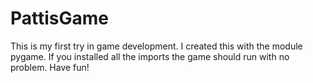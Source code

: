# PattisGame
This is my first try in game development. I created this with the module pygame.
If you installed all the imports the game should run with no problem.
Have fun!
